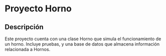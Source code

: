 # Proyecto Horno
## Descripción
Este proyecto cuenta con una clase Horno que simula el funcionamiento de un horno. Incluye pruebas, y una base de datos que almacena información relacionada a Hornos.

